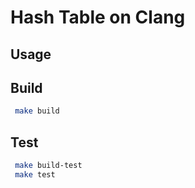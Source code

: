 # Hash Table on Clang

## Usage

## Build
```bash
 make build
```

## Test
```bash
 make build-test
 make test
```
